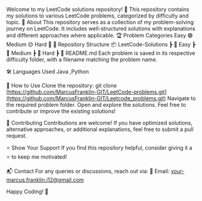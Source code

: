 Welcome to my LeetCode solutions repository! 🚀 This repository contains my solutions to various LeetCode problems, categorized by difficulty and topic.
📌 About
This repository serves as a collection of my problem-solving journey on LeetCode. It includes well-structured solutions with explanations and different approaches where applicable.
🏆 Problem Categories
Easy 🟢
Medium 🟡
Hard 🔴
📂 Repository Structure
📦 LeetCode-Solutions
 ┣ 📂 Easy
 ┣ 📂 Medium
 ┣ 📂 Hard
 ┣ 📜 README.md
Each problem is saved in its respective difficulty folder, with a filename matching the problem name.

🛠️ Languages Used
Java ,Python

📖 How to Use
Clone the repository:
git clone [https://github.com/MarcusFranklin-GIT/LeetCode-problems.git](https://github.com/MarcusFranklin-GIT/Leetcode_problems.git)
Navigate to the required problem folder.
Open and explore the solutions.
Feel free to contribute or improve the existing solutions!

🤝 Contributing
Contributions are welcome! If you have optimized solutions, alternative approaches, or additional explanations, feel free to submit a pull request.

⭐ Show Your Support
If you find this repository helpful, consider giving it a ⭐ to keep me motivated!

📬 Contact
For any queries or discussions, reach out via:
📧 Email: your-marcus.franklin.j12@gmail.com

Happy Coding! 🚀
